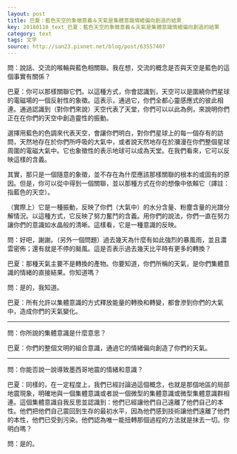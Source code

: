 ```yaml
---
layout: post
title: 巴夏：藍色天空的象徵意義＆天氣是集體意識情緒偏向創造的結果
key: 20180110_text_巴夏：藍色天空的象徵意義＆天氣是集體意識情緒偏向創造的結果
category: text
tags: 文字
source: http://san23.pixnet.net/blog/post/63557407
---
```



問：說話、交流的喉輪與藍色相關聯。我在想，交流的概念是否與天空是藍色的這個事實有關係？

巴夏：你可以那樣關聯它們。以這種方式，你會認識到，天空可以是圍繞你們星球的電磁場的一個反射性的象徵。這表示，通過它，你們全都心靈感應式的彼此相連。通過認識到（對你們來說）天空代表了天堂，你們可以以此為例，來說明你們正在在你們的天空中創造靈性的振動。

選擇用藍色的色調來代表天空，會讓你們明白，對你們星球上的每一個存有的訪問，天然地存在於你們所呼吸的大氣中，或者說天然地存在於瀰漫在你們整個星球周圍的電磁大氣中。它也象徵性的表示地球可以成為天堂。在我們看來，它可以反映這樣的含義。

其實，那只是一個隨意的象徵，並不存在為什麼應該那樣關聯的根本的或固有的原因。但是，你可以從中得到一個關聯，並以那種方式在你的想像中依賴它（譯註：指藍色的天空）。

（實際上）它是一種振動，反映了你們（大氣中）的水分含量、粉塵含量的光譜分解情況。以這種方式，它反映了努力奮鬥的含義。用你們的說法，你們一直在努力讓你們的意識如水晶般的清晰。這樣看，它是一種意識的反映。

問：好吧，謝謝。（另外一個問題）過去幾天為什麼有如此強烈的暴風雨，並且濃雲密佈；還有就是不停的颳風。這是否表示過去幾天比平時有更多的轉換？

巴夏：那種天氣主要不是轉換的產物。你要知道，你們所稱的天氣，是你們集體意識的情緒的直接結果。你知道嗎？

問：是的，我知道。

巴夏：所有允許以集體意識的方式釋放能量的轉換和轉變，都會滲到你們的大氣中，造成你們的天氣變化。

---

問：你所說的集體意識是什麼意思？

巴夏：你們的整個文明的組合意識，通過它的情緒偏向創造了你們的天氣。

---

問：你能否說一說導致墨西哥地震的情緒和意識？

巴夏：同樣的，在一定程度上，我們已經討論過這個概念，也就是那個地區的局部地震現象，明確地與一個集體意識或者說一個微型的集體意識或微型集體意識群相連。這個集體意識自我反思並認識到：他們已經讓他們自己遠離了他們自己的本性。他們把他們自己震回到生存的最初水平，因為他們感到技術讓他們遠離了他們的本性，他們已受到污染。他們認為唯一能扭轉那個過程的方法就是抹去一切。你明白嗎？

問：是的。
